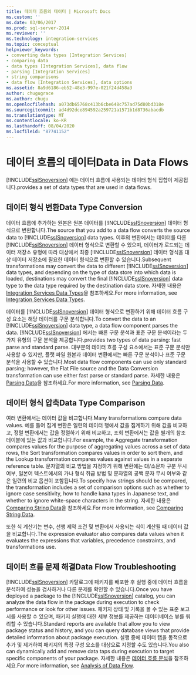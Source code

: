 ```yaml
---
title: 데이터 흐름의 데이터 | Microsoft Docs
ms.custom: ''
ms.date: 03/06/2017
ms.prod: sql-server-2014
ms.reviewer: ''
ms.technology: integration-services
ms.topic: conceptual
helpviewer_keywords:
- converting data types [Integration Services]
- comparing data
- data types [Integration Services], data flow
- parsing [Integration Services]
- string comparisons
- data flow [Integration Services], data options
ms.assetid: 8a9d6186-eb52-48e3-997e-021f24d458a3
author: chugugrace
ms.author: chugu
ms.openlocfilehash: a073db65768c413b6cbe648c757ad75d80bd318e
ms.sourcegitcommit: ad4d92dce894592a259721a1571b1d8736abacdb
ms.translationtype: MT
ms.contentlocale: ko-KR
ms.lasthandoff: 08/04/2020
ms.locfileid: "87741152"
---
```

# <a name="data-in-data-flows"></a><span data-ttu-id="6bdf4-102">데이터 흐름의 데이터</span><span class="sxs-lookup"><span data-stu-id="6bdf4-102">Data in Data Flows</span></span>
  [!INCLUDE[ssISnoversion](../../includes/ssisnoversion-md.md)] <span data-ttu-id="6bdf4-103">에는 데이터 흐름에 사용되는 데이터 형식 집합이 제공됩니다.</span><span class="sxs-lookup"><span data-stu-id="6bdf4-103">provides a set of data types that are used in data flows.</span></span>  
  
## <a name="data-type-conversion"></a><span data-ttu-id="6bdf4-104">데이터 형식 변환</span><span class="sxs-lookup"><span data-stu-id="6bdf4-104">Data Type Conversion</span></span>  
 <span data-ttu-id="6bdf4-105">데이터 흐름에 추가하는 원본은 원본 데이터를 [!INCLUDE[ssISnoversion](../../includes/ssisnoversion-md.md)] 데이터 형식으로 변환합니다.</span><span class="sxs-lookup"><span data-stu-id="6bdf4-105">The source that you add to a data flow converts the source data to [!INCLUDE[ssISnoversion](../../includes/ssisnoversion-md.md)] data types.</span></span> <span data-ttu-id="6bdf4-106">이후의 변환에서는 데이터를 다른 [!INCLUDE[ssISnoversion](../../includes/ssisnoversion-md.md)] 데이터 형식으로 변환할 수 있으며, 데이터가 로드되는 데이터 저장소 유형에 따라 대상에서 최종 [!INCLUDE[ssISnoversion](../../includes/ssisnoversion-md.md)] 데이터 형식을 대상 데이터 저장소에 필요한 데이터 형식으로 변환할 수 있습니다.</span><span class="sxs-lookup"><span data-stu-id="6bdf4-106">Subsequent transformations may convert the data to different [!INCLUDE[ssISnoversion](../../includes/ssisnoversion-md.md)] data types, and depending on the type of data store into which data is loaded, destinations may convert the final [!INCLUDE[ssISnoversion](../../includes/ssisnoversion-md.md)] data type to the data type required by the destination data store.</span></span> <span data-ttu-id="6bdf4-107">자세한 내용은 [Integration Services Data Types](integration-services-data-types.md)을 참조하세요.</span><span class="sxs-lookup"><span data-stu-id="6bdf4-107">For more information, see [Integration Services Data Types](integration-services-data-types.md).</span></span>  
  
 <span data-ttu-id="6bdf4-108">데이터를 [!INCLUDE[ssISnoversion](../../includes/ssisnoversion-md.md)] 데이터 형식으로 변환하기 위해 데이터 흐름 구성 요소는 해당 데이터를 구문 분석합니다.</span><span class="sxs-lookup"><span data-stu-id="6bdf4-108">To convert the data to an [!INCLUDE[ssISnoversion](../../includes/ssisnoversion-md.md)] data type, a data flow component parses the data.</span></span> [!INCLUDE[ssISnoversion](../../includes/ssisnoversion-md.md)] <span data-ttu-id="6bdf4-109">에서는 빠른 구문 분석과 표준 구문 분석이라는 두 가지 유형의 구문 분석을 제공합니다.</span><span class="sxs-lookup"><span data-stu-id="6bdf4-109">provides two types of data parsing: fast parse and standard parse.</span></span> <span data-ttu-id="6bdf4-110">대부분의 데이터 흐름 구성 요소에서는 표준 구문 분석만 사용할 수 있지만, 플랫 파일 원본과 데이터 변환에서는 빠른 구문 분석이나 표준 구문 분석을 사용할 수 있습니다.</span><span class="sxs-lookup"><span data-stu-id="6bdf4-110">Most data flow components can use only standard parsing; however, the Flat File source and the Data Conversion transformation can use either fast parse or standard parse.</span></span> <span data-ttu-id="6bdf4-111">자세한 내용은 [Parsing Data](parsing-data.md)을 참조하세요.</span><span class="sxs-lookup"><span data-stu-id="6bdf4-111">For more information, see [Parsing Data](parsing-data.md).</span></span>  
  
## <a name="data-type-comparison"></a><span data-ttu-id="6bdf4-112">데이터 형식 압축</span><span class="sxs-lookup"><span data-stu-id="6bdf4-112">Data Type Comparison</span></span>  
 <span data-ttu-id="6bdf4-113">여러 변환에서는 데이터 값을 비교합니다.</span><span class="sxs-lookup"><span data-stu-id="6bdf4-113">Many transformations compare data values.</span></span> <span data-ttu-id="6bdf4-114">예를 들어 집계 변환은 일련의 데이터 행에서 값을 집계하기 위해 값을 비교하고, 정렬 변환에서는 값을 정렬하기 위해 비교하고, 조회 변환에서는 값을 별개의 참조 테이블에 있는 값과 비교합니다.</span><span class="sxs-lookup"><span data-stu-id="6bdf4-114">For example, the Aggregate transformation compares values for the purpose of aggregating values across a set of data rows, the Sort transformation compares values in order to sort them, and the Lookup transformation compares values against values in a separate reference table.</span></span> <span data-ttu-id="6bdf4-115">문자열의 비교 방법을 지정하기 위해 변환에는 대/소문자 구분 무시 여부, 일본어 텍스트에서의 가나 형식 취급 방법 및 문자열의 공백 문자 무시 여부와 같은 일련의 비교 옵션이 포함됩니다.</span><span class="sxs-lookup"><span data-stu-id="6bdf4-115">To specify how strings should be compared, the transformation includes a set of comparison options such as whether to ignore case sensitivity, how to handle kana types in Japanese text, and whether to ignore white-space characters in the string.</span></span> <span data-ttu-id="6bdf4-116">자세한 내용은 [Comparing String Data](comparing-string-data.md)을 참조하세요.</span><span class="sxs-lookup"><span data-stu-id="6bdf4-116">For more information, see [Comparing String Data](comparing-string-data.md).</span></span>  
  
 <span data-ttu-id="6bdf4-117">또한 식 계산기는 변수, 선행 제약 조건 및 변환에서 사용되는 식이 계산될 때 데이터 값을 비교합니다.</span><span class="sxs-lookup"><span data-stu-id="6bdf4-117">The expression evaluator also compares data values when it evaluates the expressions that variables, precedence constraints, and transformations use.</span></span>  
  
## <a name="data-flow-troubleshooting"></a><span data-ttu-id="6bdf4-118">데이터 흐름 문제 해결</span><span class="sxs-lookup"><span data-stu-id="6bdf4-118">Data Flow Troubleshooting</span></span>  
 <span data-ttu-id="6bdf4-119">[!INCLUDE[ssISnoversion](../../includes/ssisnoversion-md.md)] 카탈로그에 패키지를 배포한 후 실행 중에 데이터 흐름을 분석하여 성능을 검사하거나 다른 문제를 확인할 수 있습니다.</span><span class="sxs-lookup"><span data-stu-id="6bdf4-119">Once you have deployed a package to the [!INCLUDE[ssISnoversion](../../includes/ssisnoversion-md.md)] catalog, you can analyze the data flow in the package during execution to check performance or look for other issues.</span></span> <span data-ttu-id="6bdf4-120">패키지 상태 및 기록을 볼 수 있는 표준 보고서를 사용할 수 있으며, 패키지 실행에 대한 세부 정보를 제공하는 데이터베이스 뷰를 쿼리할 수 있습니다.</span><span class="sxs-lookup"><span data-stu-id="6bdf4-120">Standard reports are available that allow you to view package status and history, and you can query database views that provide detailed information about package execution.</span></span> <span data-ttu-id="6bdf4-121">실행 중에 데이터 탭을 동적으로 추가 및 제거하여 패키지의 특정 구성 요소를 대상으로 지정할 수도 있습니다.</span><span class="sxs-lookup"><span data-stu-id="6bdf4-121">You also can dynamically add and remove data taps during execution to target specific components of your package.</span></span> <span data-ttu-id="6bdf4-122">자세한 내용은 [데이터 흐름 분석](data-flow.md)을 참조하세요.</span><span class="sxs-lookup"><span data-stu-id="6bdf4-122">For more information, see [Analysis of Data Flow](data-flow.md).</span></span>  
  
  
